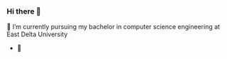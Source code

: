### Hi there 👋
🌱 I’m currently pursuing my bachelor in computer science engineering at East Delta University
- :muscle:
<!--
**shahadat-mso/shahadat-mso** is a ✨ _special_ ✨ repository because its `README.md` (this file) appears on your GitHub profile.

Here are some ideas to get you started:

- 🌱 I’m currently pursuing my bachelor in computer science engineering at East Delta university
- 💬 Ask me about anything with free mind
- 📫 How to reach me: on twitter
- ⚡ Fun fact: i don't know anything about programming yet
-->
